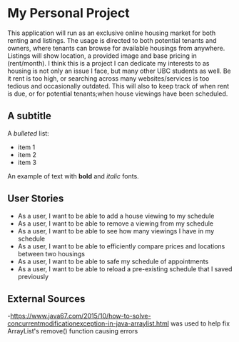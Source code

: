 # My Personal Project
This application will run as an exclusive online 
housing market for both renting and listings. The usage
is directed to both potential tenants and owners, where
tenants can browse for available housings from anywhere.
Listings will show location, a provided image and base 
pricing in (rent/month). I think this is a project I can
dedicate my interests to as housing is not only an issue
I face, but many other UBC students as well. Be it rent
is too high, or searching across many websites/services
is too tedious and occasionally outdated. This will also 
to keep track of when rent is due, or for potential
tenants;when house viewings have been scheduled.

## A subtitle

A *bulleted* list:
- item 1
- item 2
- item 3

An example of text with **bold** and *italic* fonts. 

## User Stories
- As a user, I want to be able to add a house viewing to my schedule
- As a user, I want to be able to remove a viewing from my schedule
- As a user, I want to be able to see how many viewings I have 
in my schedule
- As a user, I want to be able to efficiently compare prices 
and locations between two housings
- As a user, I want to be able to safe my schedule of appointments
- As a user, I want to be able to reload a pre-existing schedule that I saved previously


## External Sources
-https://www.java67.com/2015/10/how-to-solve-concurrentmodificationexception-in-java-arraylist.html
was used to help fix ArrayList's remove() function causing errors
